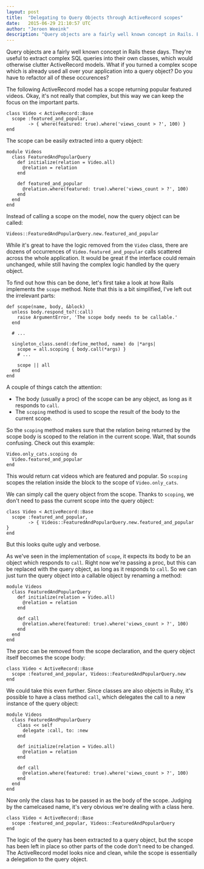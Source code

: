 ```yaml
---
layout: post
title:  "Delegating to Query Objects through ActiveRecord scopes"
date:   2015-06-29 21:10:57 UTC
author: "Jeroen Weeink"
description: "Query objects are a fairly well known concept in Rails. But how can you use a query object as an ActiveRecord scope?"
---
```

Query objects are a fairly well known concept in Rails these days. They're useful to extract complex SQL queries into their own classes, which would otherwise clutter ActiveRecord models. What if you turned a complex scope which is already used all over your application into a query object? Do you have to refactor all of these occurences?

The following ActiveRecord model has a scope returning popular featured videos. Okay, it's not really that complex, but this way we can keep the focus on the important parts.

    class Video < ActiveRecord::Base
      scope :featured_and_popular,
            -> { where(featured: true).where('views_count > ?', 100) }
    end

The scope can be easily extracted into a query object:

    module Videos
      class FeaturedAndPopularQuery
        def initialize(relation = Video.all)
          @relation = relation
        end

        def featured_and_popular
          @relation.where(featured: true).where('views_count > ?', 100)
        end
      end
    end

Instead of calling a scope on the model, now the query object can be called:

    Videos::FeaturedAndPopularQuery.new.featured_and_popular

While it's great to have the logic removed from the `Video` class, there are dozens of occurrences of `Video.featured_and_popular` calls scattered across the whole application. It would be great if the interface could remain unchanged, while still having the complex logic handled by the query object.

To find out how this can be done, let's first take a look at how Rails implements the `scope` method. Note that this is a bit simplified, I've left out the irrelevant parts:

    def scope(name, body, &block)
      unless body.respond_to?(:call)
        raise ArgumentError, 'The scope body needs to be callable.'
      end

      # ...

      singleton_class.send(:define_method, name) do |*args|
        scope = all.scoping { body.call(*args) }
        # ...

        scope || all
      end
    end

A couple of things catch the attention:

* The body (usually a proc) of the scope can be any object, as long as it responds to `call`.
* The `scoping` method is used to scope the result of the body to the current scope.

 So the `scoping` method makes sure that the relation being returned by the scope body is scoped to the relation in the current scope. Wait, that sounds confusing. Check out this example:

    Video.only_cats.scoping do
      Video.featured_and_popular
    end

This would return cat videos which are featured and popular. So `scoping` scopes the relation inside the block to the scope of `Video.only_cats`.

We can simply call the query object from the scope. Thanks to `scoping`, we don't need to pass the current scope into the query object:

    class Video < ActiveRecord::Base
      scope :featured_and_popular,
            -> { Videos::FeaturedAndPopularQuery.new.featured_and_popular }
    end

But this looks quite ugly and verbose.

As we've seen in the implementation of `scope`, it expects its body to be an object which responds to `call`. Right now we're passing a proc, but this can be replaced with the query object, as long as it responds to `call`. So we can just turn the query object into a callable object by renaming a method:

    module Videos
      class FeaturedAndPopularQuery
        def initialize(relation = Video.all)
          @relation = relation
        end

        def call
          @relation.where(featured: true).where('views_count > ?', 100)
        end
      end
    end

The proc can be removed from the scope declaration, and the query object itself becomes the scope body:

    class Video < ActiveRecord::Base
      scope :featured_and_popular, Videos::FeaturedAndPopularQuery.new
    end

We could take this even further. Since classes are also objects in Ruby, it's possible to have a class method `call`, which delegates the call to a new instance of the query object:

    module Videos
      class FeaturedAndPopularQuery
        class << self
          delegate :call, to: :new
        end

        def initialize(relation = Video.all)
          @relation = relation
        end

        def call
          @relation.where(featured: true).where('views_count > ?', 100)
        end
      end
    end

Now only the class has to be passed in as the body of the scope. Judging by the camelcased name, it's very obvious we're dealing with a class here.

    class Video < ActiveRecord::Base
      scope :featured_and_popular, Videos::FeaturedAndPopularQuery
    end  

The logic of the query has been extracted to a query object, but the scope has been left in place so other parts of the code don't need to be changed. The ActiveRecord model looks nice and clean, while the scope is essentially a delegation to the query object.
